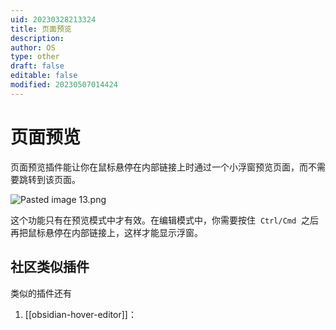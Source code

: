 ```yaml
---
uid: 20230328213324
title: 页面预览
description: 
author: OS
type: other
draft: false
editable: false
modified: 20230507014424
---
```


# 页面预览

页面预览插件能让你在鼠标悬停在内部链接上时通过一个小浮窗预览页面，而不需要跳转到该页面。

![Pasted image 13.png](https://cdn.pkmer.cn/images/cc026650583b205667de6bd70ab48ab1_MD5.png)

这个功能只有在预览模式中才有效。在编辑模式中，你需要按住  `Ctrl/Cmd`  之后再把鼠标悬停在内部链接上，这样才能显示浮窗。

## 社区类似插件

类似的插件还有

1. [[obsidian-hover-editor]]：